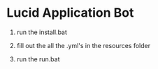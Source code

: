 # Lucid Application Bot

1) run the install.bat

2) fill out the all the .yml's in the resources folder

3) run the run.bat